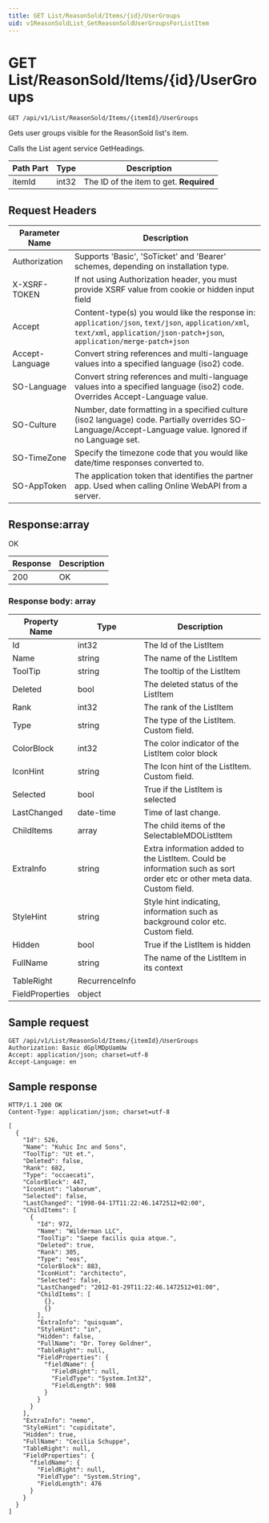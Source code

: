 ```yaml
---
title: GET List/ReasonSold/Items/{id}/UserGroups
uid: v1ReasonSoldList_GetReasonSoldUserGroupsForListItem
---
```


# GET List/ReasonSold/Items/{id}/UserGroups

```http
GET /api/v1/List/ReasonSold/Items/{itemId}/UserGroups
```

Gets user groups visible for the ReasonSold list's item.


Calls the List agent service GetHeadings.





| Path Part | Type | Description |
|-----------|------|-------------|
| itemId | int32 | The ID of the item to get. **Required** |



## Request Headers

| Parameter Name | Description |
|----------------|-------------|
| Authorization  | Supports 'Basic', 'SoTicket' and 'Bearer' schemes, depending on installation type. |
| X-XSRF-TOKEN   | If not using Authorization header, you must provide XSRF value from cookie or hidden input field |
| Accept         | Content-type(s) you would like the response in: `application/json`, `text/json`, `application/xml`, `text/xml`, `application/json-patch+json`, `application/merge-patch+json` |
| Accept-Language | Convert string references and multi-language values into a specified language (iso2) code. |
| SO-Language | Convert string references and multi-language values into a specified language (iso2) code. Overrides Accept-Language value. |
| SO-Culture | Number, date formatting in a specified culture (iso2 language) code. Partially overrides SO-Language/Accept-Language value. Ignored if no Language set. |
| SO-TimeZone | Specify the timezone code that you would like date/time responses converted to. |
| SO-AppToken | The application token that identifies the partner app. Used when calling Online WebAPI from a server. |


## Response:array

OK

| Response | Description |
|----------------|-------------|
| 200 | OK |

### Response body: array

| Property Name | Type |  Description |
|----------------|------|--------------|
| Id | int32 | The Id of the ListItem |
| Name | string | The name of the ListItem |
| ToolTip | string | The tooltip of the ListItem |
| Deleted | bool | The deleted status of the ListItem |
| Rank | int32 | The rank of the ListItem |
| Type | string | The type of the ListItem. Custom field. |
| ColorBlock | int32 | The color indicator of the ListItem color block |
| IconHint | string | The Icon hint of the ListItem. Custom field. |
| Selected | bool | True if the ListItem is selected |
| LastChanged | date-time | Time of last change. |
| ChildItems | array | The child items of the SelectableMDOListItem |
| ExtraInfo | string | Extra information added to the ListItem. Could be information such as sort order etc or other meta data. Custom field. |
| StyleHint | string | Style hint indicating, information such as background color etc. Custom field. |
| Hidden | bool | True if the ListItem is hidden |
| FullName | string | The name of the ListItem in its context |
| TableRight | RecurrenceInfo |  |
| FieldProperties | object |  |

## Sample request

```http!
GET /api/v1/List/ReasonSold/Items/{itemId}/UserGroups
Authorization: Basic dGplMDpUamUw
Accept: application/json; charset=utf-8
Accept-Language: en
```

## Sample response

```http_
HTTP/1.1 200 OK
Content-Type: application/json; charset=utf-8

[
  {
    "Id": 526,
    "Name": "Kuhic Inc and Sons",
    "ToolTip": "Ut et.",
    "Deleted": false,
    "Rank": 682,
    "Type": "occaecati",
    "ColorBlock": 447,
    "IconHint": "laborum",
    "Selected": false,
    "LastChanged": "1998-04-17T11:22:46.1472512+02:00",
    "ChildItems": [
      {
        "Id": 972,
        "Name": "Wilderman LLC",
        "ToolTip": "Saepe facilis quia atque.",
        "Deleted": true,
        "Rank": 305,
        "Type": "eos",
        "ColorBlock": 883,
        "IconHint": "architecto",
        "Selected": false,
        "LastChanged": "2012-01-29T11:22:46.1472512+01:00",
        "ChildItems": [
          {},
          {}
        ],
        "ExtraInfo": "quisquam",
        "StyleHint": "in",
        "Hidden": false,
        "FullName": "Dr. Torey Goldner",
        "TableRight": null,
        "FieldProperties": {
          "fieldName": {
            "FieldRight": null,
            "FieldType": "System.Int32",
            "FieldLength": 908
          }
        }
      }
    ],
    "ExtraInfo": "nemo",
    "StyleHint": "cupiditate",
    "Hidden": true,
    "FullName": "Cecilia Schuppe",
    "TableRight": null,
    "FieldProperties": {
      "fieldName": {
        "FieldRight": null,
        "FieldType": "System.String",
        "FieldLength": 476
      }
    }
  }
]
```